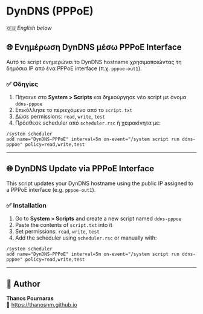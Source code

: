 # DynDNS (PPPoE)

🇬🇧 *English below*

## 🌐 Ενημέρωση DynDNS μέσω PPPoE Interface

Αυτό το script ενημερώνει το DynDNS hostname χρησιμοποιώντας τη δημόσια IP από ένα PPPoE interface (π.χ. `pppoe-out1`).

### ✅ Οδηγίες

1. Πήγαινε στο **System > Scripts** και δημιούργησε νέο script με όνομα `ddns-pppoe`
2. Επικόλλησε το περιεχόμενο από το `script.txt`
3. Δώσε permissions: `read`, `write`, `test`
4. Πρόσθεσε scheduler από `scheduler.rsc` ή χειροκίνητα με:

```shell
/system scheduler
add name="DynDNS-PPPoE" interval=5m on-event="/system script run ddns-pppoe" policy=read,write,test
```

---

## 🌐 DynDNS Update via PPPoE Interface

This script updates your DynDNS hostname using the public IP assigned to a PPPoE interface (e.g. `pppoe-out1`).

### ✅ Installation

1. Go to **System > Scripts** and create a new script named `ddns-pppoe`
2. Paste the contents of `script.txt` into it
3. Set permissions: `read`, `write`, `test`
4. Add the scheduler using `scheduler.rsc` or manually with:

```shell
/system scheduler
add name="DynDNS-PPPoE" interval=5m on-event="/system script run ddns-pppoe" policy=read,write,test
```

---


## 👤 Author

**Thanos Pournaras**  
🔗 https://thanosnm.github.io
